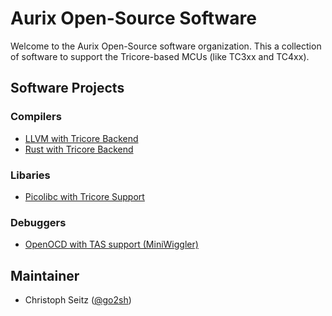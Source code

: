 # Aurix Open-Source Software

Welcome to the Aurix Open-Source software organization. This a collection of software to support the Tricore-based MCUs (like TC3xx and TC4xx).

## Software Projects
### Compilers
 * [LLVM with Tricore Backend](https://github.com/tricore-oss/llvm-project/)
 * [Rust with Tricore Backend](https://github.com/tricore-oss/rust/)
### Libaries
 * [Picolibc with Tricore Support](https://github.com/tricore-oss/picolibc/)
### Debuggers
 * [OpenOCD with TAS support (MiniWiggler)](https://github.com/tricore-oss/openocd/)

## Maintainer
 *  Christoph Seitz ([@go2sh](https://github.com/go2sh))
